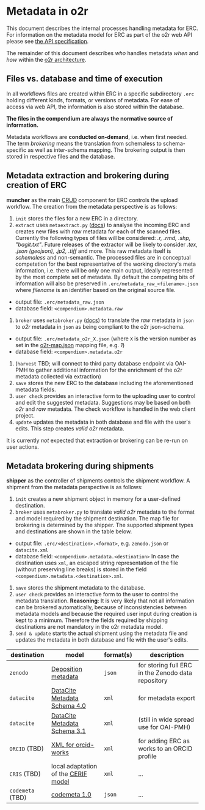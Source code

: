 # Metadata in o2r

This document describes the internal processes handling metadata for ERC.
For information on the metadata model for ERC as part of the o2r web API please see [the API specification](http://o2r.info/o2r-web-api/compendium/#metadata).

The remainder of this document describes _who_ handles metadata _when_ and _how_ within the [o2r architecture](https://github.com/o2r-project/architecture/blob/master/README.md).

## Files vs. database and time of execution

In all workflows files are created within ERC in a specific subdirectory `.erc` holding different kinds, formats, or versions of metadata.
For ease of access via web API, the information is also stored within the database.

**The files in the compendium are always the normative source of information.**

Metadata workflows are **conducted on-demand**, i.e. when first needed.
The term _brokering_ means the translation from schemaless to schema-specific as well as inter-schema mapping.
The brokering output is then stored in respective files and the database.

## Metadata extraction and brokering during creation of ERC

**muncher** as the main [CRUD](https://en.wikipedia.org/wiki/Create,_read,_update_and_delete) component for ERC controls the upload workflow.
The creation from the metadata perspective is as follows:

1. `init` stores the files for a new ERC in a directory.
1. `extract` uses `metaextract.py` ([docs](https://github.com/o2r-project/o2r-meta#2-metaextract)) to analyse the incoming ERC and creates new files with _raw_ metadata for each of the scanned files. Currently the following types of files will be considered: _.r, .rmd, .shp, "bagit.txt"_. Future releases of the extractor will be likely to consider _.tex, .json (geojson), .jp2, .tiff_ and more.
This raw metadata itself is _schemaless_ and non-semantic. The processed files are in conceptual competetion for the best representative of the working directory's meta information, i.e. there will be only one main output, ideally represented by the most complete set of metadata. By default the competing bits of information will also be preserved in `.erc/metadata_raw_<filename>.json` where _filename_ is an identifier based on the original source file.
  - output file: `.erc/metadata_raw.json`
  - database field: `<compendium>.metadata.raw`
1. `broker` uses `metabroker.py` ([docs](https://github.com/o2r-project/o2r-meta#5-metabroker)) to translate the _raw_ metadata in `json` to _o2r_ metadata in `json` as being compliant to the o2r json-schema.
  - output file: `.erc/metadata_o2r_X.json` (where `X` is the version number as set in the [o2r-map.json](https://github.com/o2r-project/o2r-meta/blob/master/broker/mappings/o2r-map.json) mapping file, e.g. _1_)
  - database field: `<compendium>.metadata.o2r`
1. (`harvest` TBD; will connect to third party database endpoint via OAI-PMH to gather additional information for the enrichment of the o2r metadata collected via extraction)
1. `save` stores the new ERC to the database including the aforementioned metadata fields.
1. `user check` provides an interactive form to the uploading user to control and edit the suggested metadata.
Suggestions may be based on both _o2r_ and _raw_ metadata. The check workflow is handled in the web client project.
1. `update` updates the metadata in both database and file with the user's edits.
This step creates _valid o2r_ metadata.

It is currently _not_ expected that extraction or brokering can be re-run on user actions.

## Metadata brokering during shipments

**shipper** as the controller of shipments controls the shipment workflow.
A shipment from the metadata perspective is as follows:

1. `init` creates a new shipment object in memory for a user-defined destination.
1. `broker` uses `metabroker.py` to translate _valid o2r_ metadata to the format and model required by the shipment destination.
The map file for brokering is determined by the shipper.
The supported shipment types and destinations are shown in the table below.
  - output file: `.erc/<destination>.<format>`, e.g. `zenodo.json` or `datacite.xml`
  - database field: `<compendium>.metadata.<destination>`
  In case the destination uses `xml`, an escaped string representation of the file (without preserving line breaks) is stored in the field `<compendium>.metadata.<destination>.xml`.
1. `save` stores the shipment metadata to the database.
1. `user check` provides an interactive form to the user to control the metadata translation.
**Reasoning**: It is very likely that not all information can be brokered automatically, because of inconsistencies between metadata models and because the required user input during creation is kept to a minimum.
Therefore the fields required by shipping destinations are not mandatory in the o2r metadata model.
1. `send & update` starts the actual shipment using the metadata file and updates the metadata in both database and file with the user's edits.

**destination** | **model** | **format(s)** | **description**
------ | ------ | ------ | ------
`zenodo` | [Deposition metadata](https://zenodo.org/dev#collapse-list16) | `json` | for storing full ERC in the Zenodo data repository
`datacite` | [DataCite Metadata Schema 4.0](http://schema.datacite.org/meta/kernel-4.0/) | `xml` | for metadata export 
`datacite` | [DataCite Metadata Schema 3.1](http://schema.datacite.org/meta/kernel-3.1/) | `xml` | (still in wide spread use for OAI-PMH) 
`ORCID` (TBD) | [XML for orcid-works](https://members.orcid.org/api/xml-orcid-works) | `xml` | for adding ERC as works to an ORCID profile
`CRIS` (TBD) | local adaptation of the [CERIF model](http://www.eurocris.org/cerif/main-features-cerif) | `xml` | ...
`codemeta` (TBD) | [codemeta 1.0](https://github.com/codemeta/codemeta/releases/tag/1.0) | `json` | ...

